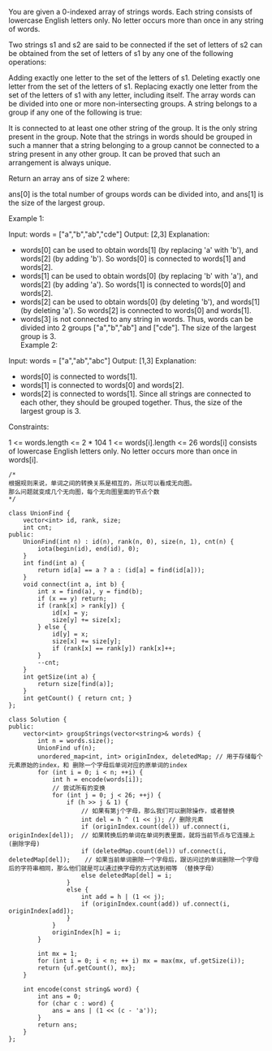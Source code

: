 You are given a 0-indexed array of strings words. Each string consists of lowercase English letters only. No letter occurs more than once in any string of words.

Two strings s1 and s2 are said to be connected if the set of letters of s2 can be obtained from the set of letters of s1 by any one of the following operations:

Adding exactly one letter to the set of the letters of s1.
Deleting exactly one letter from the set of the letters of s1.
Replacing exactly one letter from the set of the letters of s1 with any letter, including itself.
The array words can be divided into one or more non-intersecting groups. A string belongs to a group if any one of the following is true:

It is connected to at least one other string of the group.
It is the only string present in the group.
Note that the strings in words should be grouped in such a manner that a string belonging to a group cannot be connected to a string present in any other group. It can be proved that such an arrangement is always unique.

Return an array ans of size 2 where:

ans[0] is the total number of groups words can be divided into, and
ans[1] is the size of the largest group.
 

Example 1:

Input: words = ["a","b","ab","cde"]
Output: [2,3]
Explanation:
- words[0] can be used to obtain words[1] (by replacing 'a' with 'b'), and words[2] (by adding 'b'). So words[0] is connected to words[1] and words[2].
- words[1] can be used to obtain words[0] (by replacing 'b' with 'a'), and words[2] (by adding 'a'). So words[1] is connected to words[0] and words[2].
- words[2] can be used to obtain words[0] (by deleting 'b'), and words[1] (by deleting 'a'). So words[2] is connected to words[0] and words[1].
- words[3] is not connected to any string in words.
Thus, words can be divided into 2 groups ["a","b","ab"] and ["cde"]. The size of the largest group is 3.  
Example 2:

Input: words = ["a","ab","abc"]
Output: [1,3]
Explanation:
- words[0] is connected to words[1].
- words[1] is connected to words[0] and words[2].
- words[2] is connected to words[1].
Since all strings are connected to each other, they should be grouped together.
Thus, the size of the largest group is 3.
 

Constraints:

1 <= words.length <= 2 * 104
1 <= words[i].length <= 26
words[i] consists of lowercase English letters only.
No letter occurs more than once in words[i].

```
/*
根据规则来说，单词之间的转换关系是相互的，所以可以看成无向图。
那么问题就变成几个无向图，每个无向图里面的节点个数
*/

class UnionFind {
    vector<int> id, rank, size;
    int cnt;
public:
    UnionFind(int n) : id(n), rank(n, 0), size(n, 1), cnt(n) {
        iota(begin(id), end(id), 0);
    }
    int find(int a) {
        return id[a] == a ? a : (id[a] = find(id[a]));
    }
    void connect(int a, int b) {
        int x = find(a), y = find(b);
        if (x == y) return;
        if (rank[x] > rank[y]) {
            id[x] = y;
            size[y] += size[x];
        } else {
            id[y] = x;
            size[x] += size[y];
            if (rank[x] == rank[y]) rank[x]++;
        }
        --cnt;
    }
    int getSize(int a) {
        return size[find(a)];
    }
    int getCount() { return cnt; }
};

class Solution {
public:
    vector<int> groupStrings(vector<string>& words) {
        int n = words.size();
        UnionFind uf(n);
        unordered_map<int, int> originIndex, deletedMap; // 用于存储每个元素原始的index，和 删除一个字母后单词对应的原单词的index
        for (int i = 0; i < n; ++i) {
            int h = encode(words[i]);
            // 尝试所有的变换
            for (int j = 0; j < 26; ++j) {
                if (h >> j & 1) {
                    // 如果有第j个字母，那么我们可以删除操作，或者替换
                    int del = h ^ (1 << j); // 删除元素
                    if (originIndex.count(del)) uf.connect(i, originIndex[del]);  // 如果转换后的单词在单词列表里面，就将当前节点与它连接上 (删除字母)
                    if (deletedMap.count(del)) uf.connect(i, deletedMap[del]);    // 如果当前单词删除一个字母后，跟访问过的单词删除一个字母后的字符串相同，那么他们就是可以通过换字母的方式达到相等 （替换字母）
                    else deletedMap[del] = i;                                     
                }
                else {
                    int add = h | (1 << j);
                    if (originIndex.count(add)) uf.connect(i, originIndex[add]);
                }
            }
            originIndex[h] = i;
        }
        
        int mx = 1;
        for (int i = 0; i < n; ++ i) mx = max(mx, uf.getSize(i));
        return {uf.getCount(), mx};
    }
    
    int encode(const string& word) {
        int ans = 0;
        for (char c : word) {
            ans = ans | (1 << (c - 'a'));
        }
        return ans;
    }
};
```
